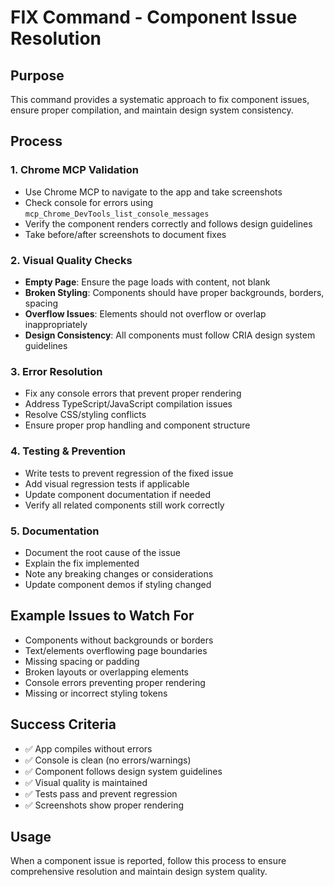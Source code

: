 # FIX Command - Component Issue Resolution

## Purpose
This command provides a systematic approach to fix component issues, ensure proper compilation, and maintain design system consistency.

## Process

### 1. **Chrome MCP Validation**
- Use Chrome MCP to navigate to the app and take screenshots
- Check console for errors using `mcp_Chrome_DevTools_list_console_messages`
- Verify the component renders correctly and follows design guidelines
- Take before/after screenshots to document fixes

### 2. **Visual Quality Checks**
- **Empty Page**: Ensure the page loads with content, not blank
- **Broken Styling**: Components should have proper backgrounds, borders, spacing
- **Overflow Issues**: Elements should not overflow or overlap inappropriately
- **Design Consistency**: All components must follow CRIA design system guidelines

### 3. **Error Resolution**
- Fix any console errors that prevent proper rendering
- Address TypeScript/JavaScript compilation issues
- Resolve CSS/styling conflicts
- Ensure proper prop handling and component structure

### 4. **Testing & Prevention**
- Write tests to prevent regression of the fixed issue
- Add visual regression tests if applicable
- Update component documentation if needed
- Verify all related components still work correctly

### 5. **Documentation**
- Document the root cause of the issue
- Explain the fix implemented
- Note any breaking changes or considerations
- Update component demos if styling changed

## Example Issues to Watch For
- Components without backgrounds or borders
- Text/elements overflowing page boundaries
- Missing spacing or padding
- Broken layouts or overlapping elements
- Console errors preventing proper rendering
- Missing or incorrect styling tokens

## Success Criteria
- ✅ App compiles without errors
- ✅ Console is clean (no errors/warnings)
- ✅ Component follows design system guidelines
- ✅ Visual quality is maintained
- ✅ Tests pass and prevent regression
- ✅ Screenshots show proper rendering

## Usage
When a component issue is reported, follow this process to ensure comprehensive resolution and maintain design system quality.
